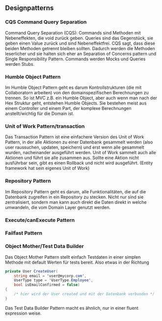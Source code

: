 
## Designpatterns

### CQS Command Query Separation
Command Query Separation (CQS): Commands sind Methoden mit Nebeneffekten, die void zurück geben. Queries sind das Gegenstück, sie geben einen Value zurück und sind Nebeneffektfrei. CQS sagt, dass diese beiden Methoden getrennt bleiben sollten. Dadurch werden die Methoden leserlicher und sie halten sich eher an Separation of Concerns pattern und Single Responsibility Pattern. Commands werden Mocks und Queries werden Stubs.

### Humble Object Pattern
Im Humble Object Pattern geht es darum Kontrollstrukturen (die mit Collaboratorn arbeiten) von den domainspezifischen Berechnungen zu trennen. So ist MVC z.B. ein Humble Object, aber auch wenn man nach der Hex Struktur geht, entstehen Humble Objects. Sie bestehen meist aus einem Controller und einem Part, der komplexe Berechnungen anstellt/wichtig für die Domain ist.

### Unit of Work Pattern/transaction
Das Transaction Pattern ist eine einfachere Version des Unit of Work Pattern, in der alle Aktionen zu einer Datenbank gesammelt werden (also user raussuchen, updaten, speichern) und erst wenn alle gesammelt wurden, nacheinander ausgeführt werden. Unit of Work sammelt auch alle Aktionen und führt sie alle zusammen aus. Sollte eine Aktion nicht ausführbar sein, gibt es einen Rollback und nicht wird ausgeführt. (Entity framework hat sein eigenes Unit of Work) 

### Repository Pattern
Im Repository Pattern geht es darum, alle Funktionalitäten, die auf die Datenbank zugreifen in ein Repository zu stecken. Nicht nur sind sie zentralisiert, sondern man kann auch direkt die Daten direkt in welche umwandeln, die vom Domain Layer genutzt werden.

### Execute/canExecute Pattern

### Failfast Pattern

### Object Mother/Test Data Builder
Das Object Mother Pattern stellt einfach Testdaten in einer simplen Methode mit default Werten für tests bereit. Also etwas in der Richtung  
```c#
private User CreateUser(
    string email = 'user@mycorp.com',
    UserType type = 'UserType.Employee',
    bool isEmailConfirmed = false)
{
    /* hier wird der User created und mit der Datenbank verbunden */
}
```  
Das Test Data Builder Pattern macht es ähnlich, nur in einer fluent expression weise.